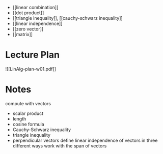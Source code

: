 
- [[linear combination]]
- [[dot product]]
- [[triangle inequality]], [[cauchy-schwarz inequality]]
- [[linear independence]]
- [[zero vector]]
- [[matrix]]


# Lecture Plan

![[LinAlg-plan-w01.pdf]]


# Notes

compute with vectors
- scalar product
- length
- cosine formula
- Cauchy-Schwarz inequality
- triangle inequality
- perpendicular vectors 
define linear independence of vectors in three different ways
work with the span of vectors